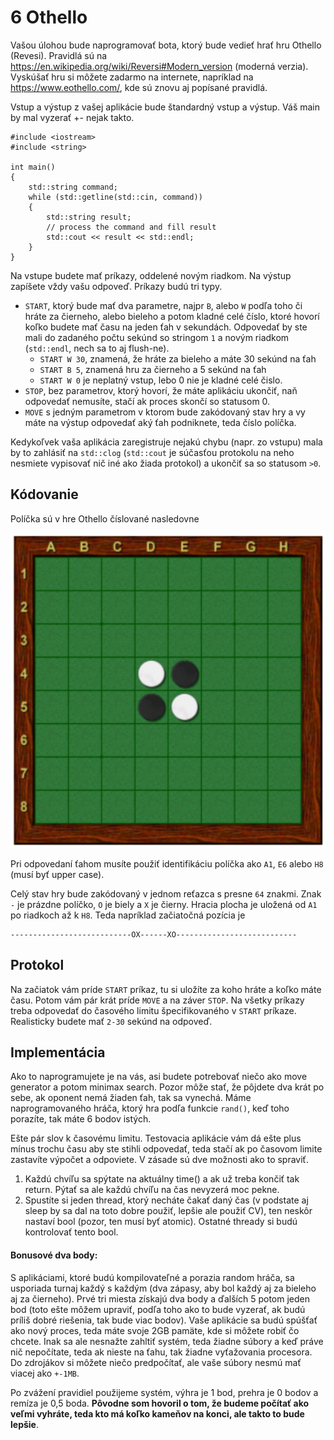 # 6 Othello

Vašou úlohou bude naprogramovať bota, ktorý bude vedieť hrať hru Othello (Revesi). Pravidlá sú na https://en.wikipedia.org/wiki/Reversi#Modern_version (moderná verzia). Vyskúšať hru si môžete zadarmo na internete, napríklad na https://www.eothello.com/, kde sú znovu aj popísané pravidlá.

Vstup a výstup z vašej aplikácie bude štandardný vstup a výstup. Váš main by mal vyzerať +- nejak takto.

```
#include <iostream>
#include <string>

int main()
{
    std::string command;
    while (std::getline(std::cin, command))
    {
        std::string result;
        // process the command and fill result
        std::cout << result << std::endl;
    }
}
```
Na vstupe budete mať príkazy, oddelené novým riadkom. Na výstup zapíšete vždy vašu odpoveď. Príkazy budú tri typy.

- ```START```, ktorý bude mať dva parametre, najpr ```B```, alebo ```W``` podľa toho či hráte za čierneho, alebo bieleho a potom kladné celé číslo, ktoré hovorí koľko budete mať času na jeden ťah v sekundách. Odpovedať by ste mali do zadaného počtu sekúnd so stringom ```1``` a novým riadkom (```std::endl```, nech sa to aj flush-ne).
  - ```START W 30```, znamená, že hráte za bieleho a máte 30 sekúnd na ťah
  - ```START B 5```, znamená hru za čierneho a 5 sekúnd na ťah
  - ```START W 0``` je neplatný vstup, lebo 0 nie je kladné celé čislo.
- ```STOP```, bez parametrov, ktorý hovorí, že máte aplikáciu ukončiť, naň odpovedať nemusíte, stačí ak proces skončí so statusom 0.
- ```MOVE``` s jedným parametrom v ktorom bude zakódovaný stav hry a vy máte na výstup odpovedať aký ťah podniknete, teda číslo políčka.  

Kedykoľvek vaša aplikácia zaregistruje nejakú chybu (napr. zo vstupu) mala by to zahlásiť na ```std::clog``` (```std::cout``` je súčasťou protokolu na neho nesmiete vypisovať nič iné ako žiada protokol) a ukončiť sa so statusom ```>0```.

## Kódovanie
Políčka sú v hre Othello číslované nasledovne

![hracia doska](doska.png)

Pri odpovedaní ťahom musíte použiť identifikáciu políčka ako ```A1```, ```E6``` alebo ```H8``` (musí byť upper case).

Celý stav hry bude zakódovaný v jednom reťazca s presne ```64``` znakmi. Znak ```-``` je prázdne políčko, ```O``` je biely a ```X``` je čierny. Hracia plocha je uložená od ```A1``` po riadkoch až k ```H8```. Teda napríklad začiatočná pozícia je
```
---------------------------OX------XO---------------------------
```

## Protokol
Na začiatok vám príde ```START``` príkaz, tu si uložíte za koho hráte a koľko máte času. Potom vám pár krát príde ```MOVE``` a na záver ```STOP```.  Na všetky príkazy treba odpovedať do časového limitu špecifikovaného v ```START``` príkaze. Realisticky budete mať ```2-30``` sekúnd na odpoveď.

## Implementácia
Ako to naprogramujete je na vás, asi budete potrebovať niečo ako move generator a potom minimax search. Pozor môže stať, že pôjdete dva krát po sebe, ak oponent nemá žiaden ťah, tak sa vynechá. Máme naprogramovaného hráča, ktorý hra podľa funkcie ```rand()```, keď toho porazíte, tak máte 6 bodov istých.

Ešte pár slov k časovému limitu. Testovacia aplikácie vám dá ešte plus mínus trochu času aby ste stihli odpovedať, teda stačí ak po časovom limite zastavíte výpočet a odpoviete. V zásade sú dve možnosti ako to spraviť.

1. Každú chvíľu sa spýtate na aktuálny time() a ak už treba končiť tak return. Pýtať sa ale každú chvíľu na čas nevyzerá moc pekne.
2. Spustíte si jeden thread, ktorý necháte čakať daný čas (v podstate aj sleep by sa dal na toto dobre použiť, lepšie ale použiť CV), ten neskôr nastaví bool (pozor, ten musí byť atomic). Ostatné thready si budú kontrolovať tento bool.

#### Bonusové dva body:

S aplikáciami, ktoré budú kompilovateľné a porazia random hráča, sa usporiada turnaj každý s každým (dva zápasy, aby bol každý aj za bieleho aj za čierneho). Prvé tri miesta získajú dva body a ďalších 5 potom jeden bod (toto ešte môžem upraviť, podľa toho ako to bude vyzerať, ak budú príliš dobré riešenia, tak bude viac bodov). Vaše aplikácie sa budú spúšťať ako nový proces, teda máte svoje 2GB pamäte, kde si môžete robiť čo chcete. Inak sa ale nesnažte zahltiť systém, teda žiadne súbory a keď práve nič nepočítate, teda ak nieste na ťahu, tak žiadne vyťažovania procesora. Do zdrojákov si môžete niečo predpočítať, ale vaše súbory nesmú mať viacej ako ```+-1MB```.

Po zvážení pravidiel použijeme systém, výhra je 1 bod, prehra je 0 bodov a remíza je 0,5 boda. **Pôvodne som hovoril o tom, že budeme počítať ako veľmi vyhráte, teda kto má koľko kameňov na konci, ale takto to bude lepšie**.
